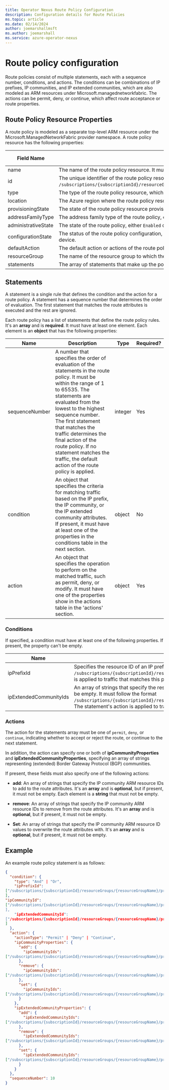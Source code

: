 ```yaml
---
title: Operator Nexus Route Policy Configuration
description: Configuration details for Route Policies
ms.topic: article
ms.date: 02/14/2024
author: joemarshallmsft
ms.author: joemarshall
ms.service: azure-operator-nexus
---
```


# Route policy configuration

Route policies consist of multiple statements, each with a sequence number, conditions, and actions. The conditions can be combinations of IP prefixes, IP communities, and IP extended communities, which are also modeled as ARM resources under Microsoft.managednetworkfabric. The actions can be permit, deny, or continue, which affect route acceptance or route properties.

## Route Policy Resource Properties

A route policy is modeled as a separate top-level ARM resource under the Microsoft.ManagedNetworkFabric provider namespace. A route policy resource has the following properties:

| Field Name | Description | Type | Required? | Read-only? |
|--|--|--|--|--|
| name | The name of the route policy resource. It must be unique within the resource group and the network fabric. | string | Yes | No |
| id | The unique identifier of the route policy resource in the Azure subscription and resource group. It follows the format `/subscriptions/{subscriptionId}/resourceGroups/{resourceGroupName}/providers/Microsoft.ManagedNetworkFabric/routePolicies/{routePolicyName}`. | string | No | Yes |
| type | The type of the route policy resource, which is always `Microsoft.ManagedNetworkFabric/routePolicies.` | string | No | Yes |
| location | The Azure region where the route policy resource is located. It must be one of the supported Azure regions for Network Fabric. | string | Yes | No |
| provisioningState | The state of the route policy resource provisioning, either `Succeeded` or `Failed`. | string | No | Yes |
| addressFamilyType | The address family type of the route policy, either `IPv4` or `IPv6`. It determines the address family of the routes that the route policy applies to. | string | Yes | No |
| administrativeState | The state of the route policy, either `Enabled` or `Disabled`. | string | Yes | No |
| configurationState | The status of the route policy configuration, either Succeeded or Failed. It indicates whether the route policy was successfully applied to the network device. | string | No | Yes |
| defaultAction | The default action or actions of the route policy. It determines the action to take when no statement matches the traffic. The default value is `permit`. | enum | Yes | No |
| resourceGroup | The name of the resource group to which the route policy resource belongs. | string | Yes | No |
| statements | The array of statements that make up the policy, as described in the next section. | array | Yes | No |

## Statements

A statement is a single rule that defines the condition and the action for a route policy. A statement has a sequence number that determines the order of evaluation. The first statement that matches the route attributes is executed and the rest are ignored.

Each route policy has a list of statements that define the route policy rules. It's an **array** and is **required**. It must have at least one element. Each element is an **object** that has the following properties:

| Name | Description | Type | Required? |
|--|--|--|--|
| sequenceNumber | A number that specifies the order of evaluation of the statements in the route policy. It must be within the range of 1 to 65535. The statements are evaluated from the lowest to the highest sequence number. The first statement that matches the traffic determines the final action of the route policy. If no statement matches the traffic, the default action of the route policy is applied. | integer | Yes |
| condition | An object that specifies the criteria for matching traffic based on the IP prefix, the IP community, or the IP extended community attributes. If present, it must have at least one of the properties in the conditions table in the next section. | object | No |
| action | An object that specifies the operation to perform on the matched traffic, such as permit, deny, or modify. It must have one of the properties show in the actions table in the 'actions' section. | object | Yes |

### Conditions

If specified, a condition must have at least one of the following properties. If present, the property can't be empty.

| Name | Description | Type |
|--|--|--|
| ipPrefixId |  Specifies the resource ID of an IP prefix resource that defines a range of IP addresses. It must follow the format `/subscriptions/{subscriptionId}/resourceGroups/{resourceGroupName}/providers/Microsoft.ManagedNetworkFabric/ipPrefixes/{ipPrefixName}`. The statement's action is applied to traffic that matches this prefix. | array |
| ipExtendedCommunityIds | An array of strings that specify the resource IDs of IP extended community resources that define additional attributes for routes. Each element is a **string** that must not be empty. It must follow the format `/subscriptions/{subscriptionId}/resourceGroups/{resourceGroupName}/providers/Microsoft.ManagedNetworkFabric/ipExtendedCommunities/{ipExtendedCommunityName}`. The statement's action is applied to traffic that matches this prefix. If the list contains more than one element, the "OR" condition is applied. | array |

### Actions

The action for the statements array must be one of `permit`, `deny`, or `continue`, indicating whether to accept or reject the route, or continue to the next statement.

In addition, the action can specify one or both of **ipCommunityProperties** and **ipExtendedCommunityProperties**, specifying an array of strings representing (extended) Border Gateway Protocol (BGP) communities.

If present, these fields must also specify one of the following actions:

-   **add**: An array of strings that specify the IP community ARM resource IDs to add to the route attributes. It's an **array** and is **optional**, but if present, it must not be empty. Each element is a **string** that must not be empty.

-   **remove**: An array of strings that specify the IP community ARM resource IDs to remove from the route attributes. It's an **array** and is **optional**, but if present, it must not be empty.

-   **Set**: An array of strings that specify the IP community ARM resource ID values to overwrite the route attributes with. It's an **array** and is **optional**, but if present, it must not be empty.

## Example

An example route policy statement is as follows:

```json
{
  "condition": {
    "type": "And" | "Or",
    "ipPrefixId":
["/subscriptions/{subscriptionId}/resourceGroups/{resourceGroupName}/providers/Microsoft.ManagedNetworkFabric/ipPrefixes/{ipPrefixName1}", "/subscriptions/{subscriptionId}/resourceGroups/{resourceGroupName}/providers/Microsoft.ManagedNetworkFabric/ipPrefixes/{ipPrefixName2}"
],
"ipCommunityId":
["/subscriptions/{subscriptionId}/resourceGroups/{resourceGroupName}/providers/Microsoft.ManagedNetworkFabric/ipCommunities/{ipCommunityName1}","/subscriptions/{subscriptionId}/resourceGroups/{resourceGroupName}/providers/Microsoft.ManagedNetworkFabric/ipCommunities/{ipCommunityName2}
],
    "ipExtendedCommunityId":
["/subscriptions/{subscriptionId}/resourceGroups/{resourceGroupName}/providers/Microsoft.ManagedNetworkFabric/ipExtendedCommunities/{ipExtendedCommunityName1}", "/subscriptions/{subscriptionId}/resourceGroups/{resourceGroupName}/providers/Microsoft.ManagedNetworkFabric/ipExtendedCommunities/{ipExtendedCommunityName2}”
]
  },
  "action": {
    "actionType": "Permit" | "Deny" | "Continue",
    "ipCommunityProperties": {
      "add": {
        "ipCommunityIds":
["/subscriptions/{subscriptionId}/resourceGroups/{resourceGroupName}/providers/Microsoft.ManagedNetworkFabric/ipCommunities/{ipCommunityName}"]
      },
      "remove": {
        "ipCommunityIds":
["/subscriptions/{subscriptionId}/resourceGroups/{resourceGroupName}/providers/Microsoft.ManagedNetworkFabric/ipCommunities/{ipCommunityName}"]
      },
      "set": {
        "ipCommunityIds":
["/subscriptions/{subscriptionId}/resourceGroups/{resourceGroupName}/providers/Microsoft.ManagedNetworkFabric/ipCommunities/{ipCommunityName}"]
      }
    },
    "ipExtendedCommunityProperties": {
      "add": {
        "ipExtendedCommunityIds":
["/subscriptions/{subscriptionId}/resourceGroups/{resourceGroupName}/providers/Microsoft.ManagedNetworkFabric/ipExtendedCommunities/{ipExtendedCommunityName}"]
      },
      "remove": {
        "ipExtendedCommunityIds":
["/subscriptions/{subscriptionId}/resourceGroups/{resourceGroupName}/providers/Microsoft.ManagedNetworkFabric/ipExtendedCommunities/{ipExtendedCommunityName}"]
      },
      "set": {
        "ipExtendedCommunityIds":
["/subscriptions/{subscriptionId}/resourceGroups/{resourceGroupName}/providers/Microsoft.ManagedNetworkFabric/ipExtendedCommunities/{ipExtendedCommunityName}"]
      }
    }
  },
  "sequenceNumber": 10
}
```

